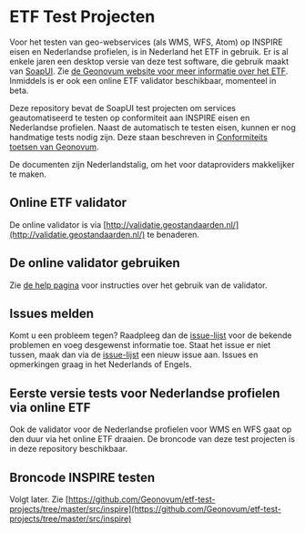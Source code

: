 # ETF Test Projecten
Voor het testen van geo-webservices (als WMS, WFS, Atom) op INSPIRE eisen en Nederlandse profielen, is in Nederland het ETF in gebruik. Er is al enkele jaren een desktop versie van deze test software, die gebruik maakt van [SoapUI](http://www.soapui.org/). Zie [de Geonovum website voor meer informatie over het ETF](http://www.geonovum.nl/validator-inspire-view-en-downloadservices). Inmiddels is er ook een online ETF validator beschikbaar, momenteel in beta.

Deze repository bevat de SoapUI test projecten om services geautomatiseerd te testen op conformiteit aan INSPIRE eisen en Nederlandse profielen. Naast de automatisch te testen eisen, kunnen er nog handmatige tests nodig zijn. Deze staan beschreven in [Conformiteits toetsen van Geonovum](http://www.geonovum.nl/wegwijzer/validatie).

De documenten zijn Nederlandstalig, om het voor dataproviders makkelijker te maken.

## Online ETF validator
De online validator is via [http://validatie.geostandaarden.nl/](http://validatie.geostandaarden.nl/) te benaderen.

## De online validator gebruiken
Zie [de help pagina](./www/html/help-nl.md) voor instructies over het gebruik van de validator.

## Issues melden
Komt u een probleem tegen? Raadpleeg dan de [issue-lijst](https://github.com/Geonovum/etf-test-projects/issues) voor de bekende problemen en voeg desgewenst informatie toe. Staat het issue er niet tussen, maak dan via de [issue-lijst](https://github.com/Geonovum/etf-test-projects/issues) een nieuw issue aan. Issues en opmerkingen graag in het Nederlands of Engels.

## Eerste versie tests voor Nederlandse profielen via online ETF
Ook de validator voor de Nederlandse profielen voor WMS en WFS gaat op den duur via het online ETF draaien. De broncode van deze test projecten is in deze repository beschikbaar.

## Broncode INSPIRE testen
Volgt later. Zie [https://github.com/Geonovum/etf-test-projects/tree/master/src/inspire](https://github.com/Geonovum/etf-test-projects/tree/master/src/inspire)
